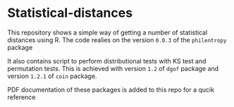 # Statistical-distances

This repository shows a simple way of getting a number of statistical distances using R. The code realies on the version `0.0.3` of the `philentropy` package

It also contains script to perform distributional tests with KS test and permutation tests. This is achieved with version `1.2` of `dgof` package and version `1.2.1` of `coin` package.

PDF documentation of these packages is added to this repo for a qucik reference

